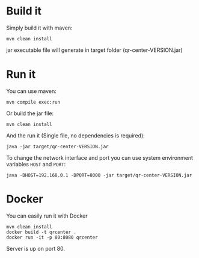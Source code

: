 Build it
========
Simply build it with maven:

    mvn clean install

jar executable file will generate in target folder (qr-center-VERSION.jar)

Run it
======
You can use maven:

    mvn compile exec:run
    
Or build the jar file:

    mvn clean install
    
And the run it (Single file, no dependencies is required):

    java -jar target/qr-center-VERSION.jar
    
To change the network interface and port you can use system environment variables `HOST` and `PORT`:

    java -DHOST=192.168.0.1 -DPORT=8000 -jar target/qr-center-VERSION.jar


Docker
======

You can easily run it with Docker

    mvn clean install
    docker build -t qrcenter .
    docker run -it -p 80:8080 qrcenter

Server is up on port 80.